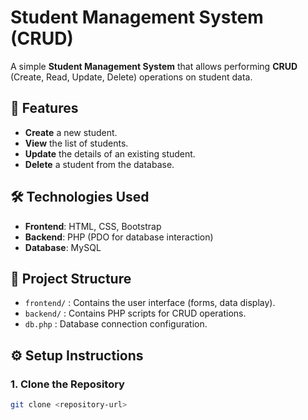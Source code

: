 # Student Management System (CRUD)

A simple **Student Management System** that allows performing **CRUD** (Create, Read, Update, Delete) operations on student data.

## 🚀 Features
- **Create** a new student.
- **View** the list of students.
- **Update** the details of an existing student.
- **Delete** a student from the database.

## 🛠️ Technologies Used
- **Frontend**: HTML, CSS, Bootstrap
- **Backend**: PHP (PDO for database interaction)
- **Database**: MySQL

## 📂 Project Structure
- `frontend/` : Contains the user interface (forms, data display).
- `backend/` : Contains PHP scripts for CRUD operations.
- `db.php` : Database connection configuration.

## ⚙️ Setup Instructions

### 1. Clone the Repository
```bash
git clone <repository-url>
